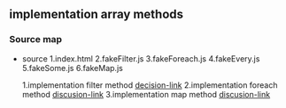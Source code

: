 ## implementation array methods

### Source map

- source
  1.index.html
  2.fakeFilter.js
  3.fakeForeach.js
  4.fakeEvery.js
  5.fakeSome.js
  6.fakeMap.js

  1.implementation filter method
  [decision-link](./fakeFilter.js)
  2.implementation foreach method
  [discusion-link](./fakeForeach.js)
  3.implementation map method
  [discusion-link](./fakeMap.js)
